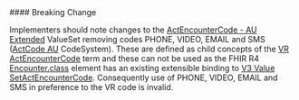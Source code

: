 <div class="stu-note" markdown="1">
#### Breaking Change

Implementers should note changes to the [ActEncounterCode - AU Extended](ValueSet-au-v3-ActEncounterCode-extended.html) ValueSet removing codes PHONE, VIDEO, EMAIL and SMS ([ActCode AU](CodeSystem-au-v3-ActCode.html) CodeSystem). These are defined as child concepts of the [VR ActEncounterCode](https://hl7.org/fhir/R4/v3/ActCode/cs.html#v3-ActCode-VR) term and these can not be used as the FHIR R4 [Encounter.class](https://hl7.org/fhir/R4/encounter-definitions.html#Encounter.class) element has an existing extensible binding to [V3 Value SetActEncounterCode](https://hl7.org/fhir/R4/v3/ActEncounterCode/vs.html). Consequently use of PHONE, VIDEO, EMAIL and SMS in preference to the VR code is invalid.
</div>